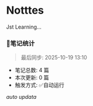 # Notttes
Jst Learning...








### 🚀笔记统计
> 最后同步: 2025-10-19 13:10

- 笔记总数: 4 篇
- 本次更新: 0 篇
- 触发方式: ✅自动运行

*auto updata*
